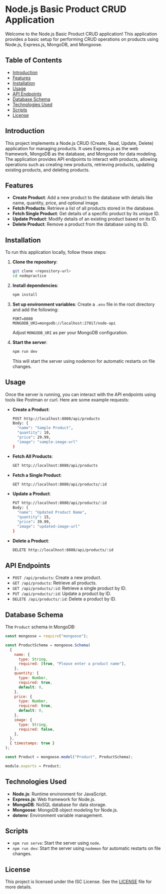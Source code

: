 # Node.js Basic Product CRUD Application

Welcome to the Node.js Basic Product CRUD application! This application provides a basic setup for performing CRUD operations on products using Node.js, Express.js, MongoDB, and Mongoose.

## Table of Contents

- [Introduction](#introduction)
- [Features](#features)
- [Installation](#installation)
- [Usage](#usage)
- [API Endpoints](#api-endpoints)
- [Database Schema](#database-schema)
- [Technologies Used](#technologies-used)
- [Scripts](#scripts)
- [License](#license)

## Introduction

This project implements a Node.js CRUD (Create, Read, Update, Delete) application for managing products. It uses Express.js as the web framework, MongoDB as the database, and Mongoose for data modeling. The application provides API endpoints to interact with products, allowing operations such as creating new products, retrieving products, updating existing products, and deleting products.

## Features

- **Create Product**: Add a new product to the database with details like name, quantity, price, and optional image.
- **Fetch Products**: Retrieve a list of all products stored in the database.
- **Fetch Single Product**: Get details of a specific product by its unique ID.
- **Update Product**: Modify details of an existing product based on its ID.
- **Delete Product**: Remove a product from the database using its ID.

## Installation

To run this application locally, follow these steps:

1. **Clone the repository**:

   ```bash
   git clone <repository-url>
   cd nodepractice
   ```

2. **Install dependencies**:

   ```bash
   npm install
   ```

3. **Set up environment variables**:
   Create a `.env` file in the root directory and add the following:

   ```
   PORT=8080
   MONGODB_URI=mongodb://localhost:27017/node-api
   ```

   Adjust `MONGODB_URI` as per your MongoDB configuration.

4. **Start the server**:
   ```bash
   npm run dev
   ```
   This will start the server using nodemon for automatic restarts on file changes.

## Usage

Once the server is running, you can interact with the API endpoints using tools like Postman or curl. Here are some example requests:

- **Create a Product**:

  ```bash
  POST http://localhost:8080/api/products
  Body: {
    "name": "Sample Product",
    "quantity": 10,
    "price": 29.99,
    "image": "sample-image-url"
  }
  ```

- **Fetch All Products**:

  ```bash
  GET http://localhost:8080/api/products
  ```

- **Fetch a Single Product**:

  ```bash
  GET http://localhost:8080/api/products/:id
  ```

- **Update a Product**:

  ```bash
  PUT http://localhost:8080/api/products/:id
  Body: {
    "name": "Updated Product Name",
    "quantity": 15,
    "price": 39.99,
    "image": "updated-image-url"
  }
  ```

- **Delete a Product**:
  ```bash
  DELETE http://localhost:8080/api/products/:id
  ```

## API Endpoints

- `POST /api/products`: Create a new product.
- `GET /api/products`: Retrieve all products.
- `GET /api/products/:id`: Retrieve a single product by ID.
- `PUT /api/products/:id`: Update a product by ID.
- `DELETE /api/products/:id`: Delete a product by ID.

## Database Schema

The `Product` schema in MongoDB:

```javascript
const mongoose = require("mongoose");

const ProductSchema = mongoose.Schema(
  {
    name: {
      type: String,
      required: [true, "Please enter a product name"],
    },
    quantity: {
      type: Number,
      required: true,
      default: 0,
    },
    price: {
      type: Number,
      required: true,
      default: 0,
    },
    image: {
      type: String,
      required: false,
    },
  },
  { timestamps: true }
);

const Product = mongoose.model("Product", ProductSchema);

module.exports = Product;
```

## Technologies Used

- **Node.js**: Runtime environment for JavaScript.
- **Express.js**: Web framework for Node.js.
- **MongoDB**: NoSQL database for data storage.
- **Mongoose**: MongoDB object modeling for Node.js.
- **dotenv**: Environment variable management.

## Scripts

- `npm run serve`: Start the server using `node`.
- `npm run dev`: Start the server using `nodemon` for automatic restarts on file changes.

## License

This project is licensed under the ISC License. See the [LICENSE](./LICENSE) file for more details.
